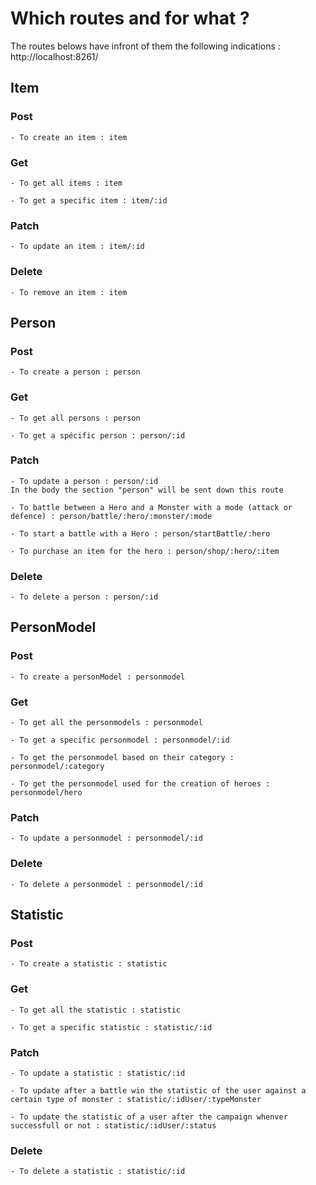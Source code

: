 # Which routes and for what ?

The routes belows have infront of them the following indications : http://localhost:8261/

## Item

### Post

    - To create an item : item

### Get

    - To get all items : item

    - To get a specific item : item/:id

### Patch

    - To update an item : item/:id

### Delete

    - To remove an item : item

## Person

### Post

    - To create a person : person

### Get

    - To get all persons : person

    - To get a spécific person : person/:id

### Patch

    - To update a person : person/:id
    In the body the section "person" will be sent down this route

    - To battle between a Hero and a Monster with a mode (attack or defence) : person/battle/:hero/:monster/:mode

    - To start a battle with a Hero : person/startBattle/:hero

    - To purchase an item for the hero : person/shop/:hero/:item

### Delete

    - To delete a person : person/:id

## PersonModel

### Post

    - To create a personModel : personmodel

### Get

    - To get all the personmodels : personmodel

    - To get a specific personmodel : personmodel/:id

    - To get the personmodel based on their category : personmodel/:category

    - To get the personmodel used for the creation of heroes : personmodel/hero

### Patch

    - To update a personmodel : personmodel/:id

### Delete

    - To delete a personmodel : personmodel/:id

## Statistic

### Post

    - To create a statistic : statistic

### Get

    - To get all the statistic : statistic

    - To get a specific statistic : statistic/:id

### Patch

    - To update a statistic : statistic/:id

    - To update after a battle win the statistic of the user against a certain type of monster : statistic/:idUser/:typeMonster

    - To update the statistic of a user after the campaign whenver successfull or not : statistic/:idUser/:status

### Delete

    - To delete a statistic : statistic/:id
